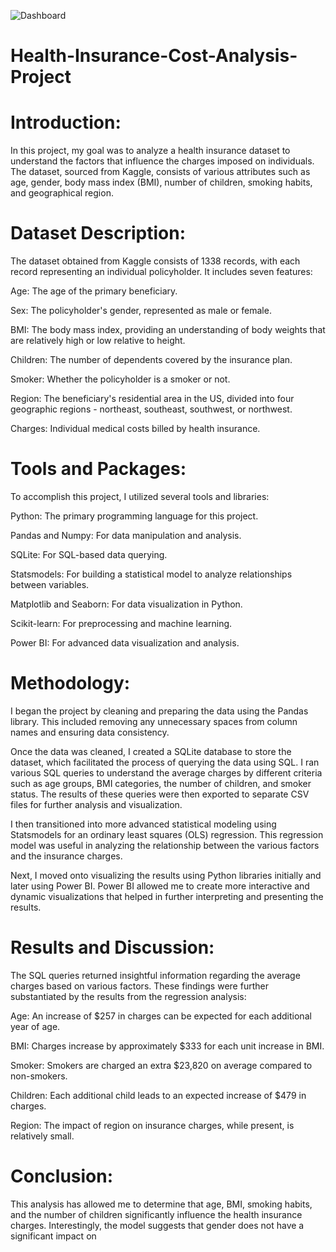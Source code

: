 ![Dashboard](https://github.com/rhtahmd/Health-Insurance-Cost-Analysis-Project/assets/134383166/0c9f5857-53ff-4897-8fbd-27b433b7badd)

# Health-Insurance-Cost-Analysis-Project

# Introduction:

In this project, my goal was to analyze a health insurance dataset to understand the factors that influence the charges imposed on individuals. The dataset, sourced from Kaggle, consists of various attributes such as age, gender, body mass index (BMI), number of children, smoking habits, and geographical region.

# Dataset Description:

The dataset obtained from Kaggle consists of 1338 records, with each record representing an individual policyholder. It includes seven features:

Age: The age of the primary beneficiary.

Sex: The policyholder's gender, represented as male or female.

BMI: The body mass index, providing an understanding of body weights that are relatively high or low relative to height.

Children: The number of dependents covered by the insurance plan.

Smoker: Whether the policyholder is a smoker or not.

Region: The beneficiary's residential area in the US, divided into four geographic regions - northeast, southeast, southwest, or northwest.

Charges: Individual medical costs billed by health insurance.

# Tools and Packages:

To accomplish this project, I utilized several tools and libraries:

Python: The primary programming language for this project.

Pandas and Numpy: For data manipulation and analysis.

SQLite: For SQL-based data querying.

Statsmodels: For building a statistical model to analyze relationships between variables.

Matplotlib and Seaborn: For data visualization in Python.

Scikit-learn: For preprocessing and machine learning.

Power BI: For advanced data visualization and analysis.

# Methodology:

I began the project by cleaning and preparing the data using the Pandas library. This included removing any unnecessary spaces from column names and ensuring data consistency.

Once the data was cleaned, I created a SQLite database to store the dataset, which facilitated the process of querying the data using SQL. I ran various SQL queries to understand the average charges by different criteria such as age groups, BMI categories, the number of children, and smoker status. The results of these queries were then exported to separate CSV files for further analysis and visualization.

I then transitioned into more advanced statistical modeling using Statsmodels for an ordinary least squares (OLS) regression. This regression model was useful in analyzing the relationship between the various factors and the insurance charges.

Next, I moved onto visualizing the results using Python libraries initially and later using Power BI. Power BI allowed me to create more interactive and dynamic visualizations that helped in further interpreting and presenting the results.

# Results and Discussion:

The SQL queries returned insightful information regarding the average charges based on various factors. These findings were further substantiated by the results from the regression analysis:

Age: An increase of $257 in charges can be expected for each additional year of age.

BMI: Charges increase by approximately $333 for each unit increase in BMI.

Smoker: Smokers are charged an extra $23,820 on average compared to non-smokers.

Children: Each additional child leads to an expected increase of $479 in charges.

Region: The impact of region on insurance charges, while present, is relatively small.

# Conclusion:

This analysis has allowed me to determine that age, BMI, smoking habits, and the number of children significantly influence the health insurance charges. Interestingly, the model suggests that gender does not have a significant impact on
